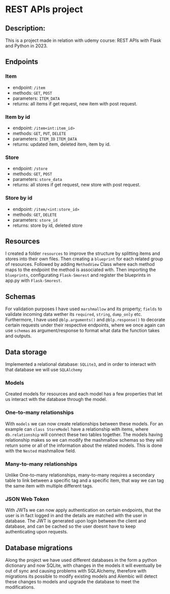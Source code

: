 # REST APIs project

## Description:
This is a project made in relation with udemy course: REST APIs with Flask and Python in 2023.

## Endpoints
### Item
- endpoint: `/item`
- methods: `GET`, `POST`
- parameters: `ITEM_DATA`
- returns: all items if get request, new item with post request.

### Item by id
- endpoint: `/item<int:item_id>`
- methods: `GET`, `PUT`, `DELETE`
- parameters: `ITEM_ID` `ITEM_DATA` 
- returns: updated item, deleted item, item by id.

### Store
- endpoint: `/store`
- methods: `GET`, `POST`
- parameters: `store_data`
- returns: all stores if get request, new store with post request.

### Store by id
- endpoint: `/item/<int:store_id>`
- methods: `GET`, `DELETE`
- parameters: `store_id`
- returns: store by id, deleted store

## Resources
I created a folder `resources` to improve the structure by splitting items and stores into their own files.
Then creating a `blueprint` for each related group of resources.
Followed by adding `MethodView` Class where each method maps to the endpoint the method is associated with.
Then importing the `blueprints`, configurating `Flask-Smorest` and register the blueprints in app.py with `Flask-Smorest`.

## Schemas
For validation purposes I have used `marshmallow` and its property; `fields` to validate incoming data wether its `required`, `string`, `dump_only` etc. 
Furthermore, I have used `@blp.arguments()` and `@blp.response()` to decorate certain requests under their respective endpoints, where we once again can use `schemas` as argument/response to format what data the function takes and outputs.

## Data storage 
Implemented a relational database: `SQLite3`, and in order to interact with that database we will use `SQLAlchemy`

### Models
Created models for resources and each model has a few properties that let us interact with the database through the model.

### One-to-many relationships
With `models` we can now create relationships between these models.
For an example can `class StoreModel` have a relationship with items, where `db.relationship` will connect these two tables together. The models having relationship makes so we can modify the mashmallow schemas so they will return some or all of the information about the related models. This is done with the `Nested` mashmallow field.

### Many-to-many relationships

Unlike One-to-many relationships, many-to-many requires a secondary table to link between a specific tag and a specific item, that way we can tag the same item with multiple different tags. 

 ### JSON Web Token

With JWTs we can now apply authentication on certain endpoints, that the user is in fact logged in and the details are matched with the user in database. The JWT is generated upon login between the client and database, and can be cached so the user doesnt have to keep authenticating upon requests.

## Database migrations

Along the project we have used different databases in the form a python dictionary and now SQLite, with changes in the models it will eventually be out of sync and causing problems with SQLAlchemy, therefore with migrations its possible to modify existing models and Alembic will detect these changes to models and upgrade the database to meet the modifications.
